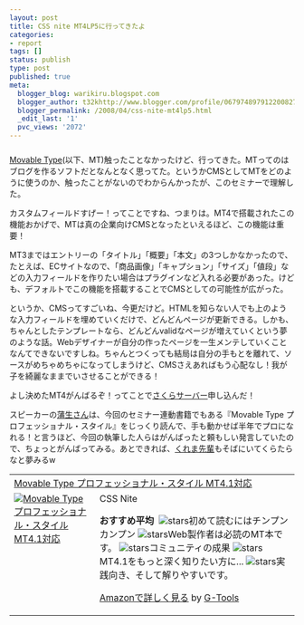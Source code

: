 ```yaml
---
layout: post
title: CSS nite MT4LP5に行ってきたよ
categories:
- report
tags: []
status: publish
type: post
published: true
meta:
  blogger_blog: warikiru.blogspot.com
  blogger_author: t32khttp://www.blogger.com/profile/06797489791220082722noreply@blogger.com
  blogger_permalink: /2008/04/css-nite-mt4lp5.html
  _edit_last: '1'
  pvc_views: '2072'
---
```

<a href="http://3.bp.blogspot.com/_1drnogi3vdg/R_oc1OQC62I/AAAAAAAAAFo/NGoRDlJNgTQ/s1600-h/mt4.jpg" onblur="try {parent.deselectBloggerImageGracefully();} catch(e) {}"><img id="BLOGGER_PHOTO_ID_5186489621554588514" style="margin: 0px auto 10px; display: block; text-align: center; cursor: pointer;" src="http://3.bp.blogspot.com/_1drnogi3vdg/R_oc1OQC62I/AAAAAAAAAFo/NGoRDlJNgTQ/s400/mt4.jpg" border="0" alt="" /></a>
<a href="http://www.sixapart.jp/movabletype/">Movable Type</a>(以下、MT)触ったことなかったけど、行ってきた。MTってのはブログを作るソフトだとなんとなく思ってた。というかCMSとしてMTをどのように使うのか、触ったことがないのでわからんかったが、このセミナーで理解した。

カスタムフィールドすげー！ってことですね、つまりは。MT4で搭載されたこの機能おかげで、MTは真の企業向けCMSとなったといえるほど、この機能は重要！

MT3まではエントリーの「タイトル」「概要」「本文」の3つしかなかったので、たとえば、ECサイトなので、「商品画像」「キャプション」「サイズ」「値段」などの入力フィールドを作りたい場合はプラグインなど入れる必要があった。けども、デフォルトでこの機能を搭載することでCMSとしての可能性が広がった。

というか、CMSってすごいね、今更だけど。HTMLを知らない人でも上のような入力フィールドを埋めていくだけで、どんどんページが更新できる。しかも、ちゃんとしたテンプレートなら、どんどんvalidなページが増えていくという夢のような話。Webデザイナーが自分の作ったページを一生メンテしていくことなんてできないですしね。ちゃんとつくっても結局は自分の手もとを離れて、ソースがめちゃめちゃになってしまうけど、CMSさえあればもう心配なし！我が子を綺麗なままでいさせることができる！

よし決めたMT4がんばるぞ！ってことで<a href="http://www.sakura.ne.jp/">さくらサーバー</a>申し込んだ！

スピーカーの<a href="http://www.dakiny.com/">蒲生さん</a>は、今回のセミナー連動書籍でもある『Movable Type プロフェッショナル・スタイル』をじっくり読んで、手も動かせば半年でプロになれる！と言うほど、今回の執筆した人らはがんばったと頼もしい発言していたので、ちょっとがんばってみる。あとできれば、<a href="http://cremadesign.jp/">くれま先輩</a>もそばにいてくらたらなと夢みるw
<table border="0" cellpadding="5">
<tbody>
<tr>
<td colspan="2"><a href="http://www.amazon.co.jp/Movable-Type-%E3%83%97%E3%83%AD%E3%83%95%E3%82%A7%E3%83%83%E3%82%B7%E3%83%A7%E3%83%8A%E3%83%AB%E3%83%BB%E3%82%B9%E3%82%BF%E3%82%A4%E3%83%AB-MT4-1%E5%AF%BE%E5%BF%9C-Nite/dp/4839927537%3FSubscriptionId%3D0G91FPYVW6ZGWBH4Y9G2%26tag%3Dwarikiru-22%26linkCode%3Dxm2%26camp%3D2025%26creative%3D165953%26creativeASIN%3D4839927537" target="_blank">Movable Type プロフェッショナル・スタイル MT4.1対応</a><img src="http://www.assoc-amazon.jp/e/ir?t=warikiru-22&amp;l=ur2&amp;o=9" border="0" alt="" width="1" height="1" /></td>
</tr>
<tr>
<td valign="top"><a href="http://www.amazon.co.jp/Movable-Type-%E3%83%97%E3%83%AD%E3%83%95%E3%82%A7%E3%83%83%E3%82%B7%E3%83%A7%E3%83%8A%E3%83%AB%E3%83%BB%E3%82%B9%E3%82%BF%E3%82%A4%E3%83%AB-MT4-1%E5%AF%BE%E5%BF%9C-Nite/dp/4839927537%3FSubscriptionId%3D0G91FPYVW6ZGWBH4Y9G2%26tag%3Dwarikiru-22%26linkCode%3Dxm2%26camp%3D2025%26creative%3D165953%26creativeASIN%3D4839927537" target="_blank"><img src="http://ecx.images-amazon.com/images/I/419CBvudhTL._SL160_.jpg" border="0" alt="Movable Type プロフェッショナル・スタイル MT4.1対応" /></a></td>
<td valign="top"><span>CSS Nite</span>

<span><strong>おすすめ平均</strong> <img src="http://g-images.amazon.com/images/G/01/detail/stars-4-5.gif" alt="" />
<img src="http://g-images.amazon.com/images/G/01/detail/stars-2-0.gif" alt="stars" />初めて読むにはチンプンカンプン
<img src="http://g-images.amazon.com/images/G/01/detail/stars-5-0.gif" alt="stars" />Web製作者は必読のMT本です。
<img src="http://g-images.amazon.com/images/G/01/detail/stars-5-0.gif" alt="stars" />コミュニティの成果
<img src="http://g-images.amazon.com/images/G/01/detail/stars-5-0.gif" alt="stars" />MT4.1をもっと深く知りたい方に...
<img src="http://g-images.amazon.com/images/G/01/detail/stars-5-0.gif" alt="stars" />実践向き、そして解りやすいです。</span>

<span><a href="http://www.amazon.co.jp/Movable-Type-%E3%83%97%E3%83%AD%E3%83%95%E3%82%A7%E3%83%83%E3%82%B7%E3%83%A7%E3%83%8A%E3%83%AB%E3%83%BB%E3%82%B9%E3%82%BF%E3%82%A4%E3%83%AB-MT4-1%E5%AF%BE%E5%BF%9C-Nite/dp/4839927537%3FSubscriptionId%3D0G91FPYVW6ZGWBH4Y9G2%26tag%3Dwarikiru-22%26linkCode%3Dxm2%26camp%3D2025%26creative%3D165953%26creativeASIN%3D4839927537" target="_blank">Amazonで詳しく見る</a></span><span> by <a href="http://www.goodpic.com/mt/aws/index.html">G-Tools</a></span></td>
</tr>
</tbody>
</table>
